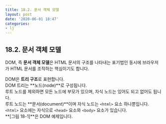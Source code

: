 ```yaml
---
title: 18.2. 문서 객체 모델
layout: post
date: '2020-06-01 18:47'
categories:
- lj
---
```


## 18.2. 문서 객체 모델

DOM, 즉 **문서 객체 모델**은 HTML 문서의 구조를 나타내는 표기법인 동시에 브라우저가 HTML 문서를 조작하는 핵심이기도 합니다.  

DOM은 **트리 구조**로 표현합니다.  
DOM 트리는 **노드(node)**로 구성됩니다.  
루트 노드를 제외하면 모든 노드에 부모가 있으며, 자식 노드는 있어도 되고 없어도 됩니다.  
루트 노드는 **문서(document)**이며 자식 노드는 `<html>` 요소 하나뿐입니다.  
`<html>` 요소에는 자식으로 `<head>` 요소와 `<body>` 요소가 있습니다.  
**[그림 18-1]**은 DOM 예제입니다.
